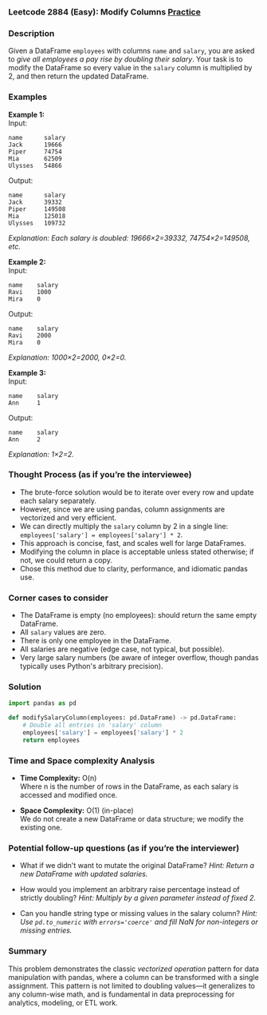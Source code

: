 ### Leetcode 2884 (Easy): Modify Columns [Practice](https://leetcode.com/problems/modify-columns)

### Description  
Given a DataFrame `employees` with columns `name` and `salary`, you are asked to *give all employees a pay rise by doubling their salary*. Your task is to modify the DataFrame so every value in the `salary` column is multiplied by 2, and then return the updated DataFrame.

### Examples  

**Example 1:**  
Input:  
```
name      salary
Jack      19666
Piper     74754
Mia       62509
Ulysses   54866
```
Output:  
```
name      salary
Jack      39332
Piper     149508
Mia       125018
Ulysses   109732
```
*Explanation: Each salary is doubled: 19666×2=39332, 74754×2=149508, etc.*

**Example 2:**  
Input:  
```
name    salary
Ravi    1000
Mira    0
```
Output:  
```
name    salary
Ravi    2000
Mira    0
```
*Explanation: 1000×2=2000, 0×2=0.*

**Example 3:**  
Input:  
```
name    salary
Ann     1
```
Output:  
```
name    salary
Ann     2
```
*Explanation: 1×2=2.*

### Thought Process (as if you’re the interviewee)  
- The brute-force solution would be to iterate over every row and update each salary separately.
- However, since we are using pandas, column assignments are vectorized and very efficient.
- We can directly multiply the `salary` column by 2 in a single line: `employees['salary'] = employees['salary'] * 2`.
- This approach is concise, fast, and scales well for large DataFrames.
- Modifying the column in place is acceptable unless stated otherwise; if not, we could return a copy.
- Chose this method due to clarity, performance, and idiomatic pandas use.

### Corner cases to consider  
- The DataFrame is empty (no employees): should return the same empty DataFrame.
- All `salary` values are zero.
- There is only one employee in the DataFrame.
- All salaries are negative (edge case, not typical, but possible).
- Very large salary numbers (be aware of integer overflow, though pandas typically uses Python's arbitrary precision).

### Solution

```python
import pandas as pd

def modifySalaryColumn(employees: pd.DataFrame) -> pd.DataFrame:
    # Double all entries in 'salary' column
    employees['salary'] = employees['salary'] * 2
    return employees
```

### Time and Space complexity Analysis  

- **Time Complexity:** O(n)  
  Where n is the number of rows in the DataFrame, as each salary is accessed and modified once.

- **Space Complexity:** O(1) (in-place)  
  We do not create a new DataFrame or data structure; we modify the existing one.

### Potential follow-up questions (as if you’re the interviewer)  

- What if we didn't want to mutate the original DataFrame?
  *Hint: Return a new DataFrame with updated salaries.*

- How would you implement an arbitrary raise percentage instead of strictly doubling?
  *Hint: Multiply by a given parameter instead of fixed 2.*

- Can you handle string type or missing values in the salary column?
  *Hint: Use `pd.to_numeric` with `errors='coerce'` and fill NaN for non-integers or missing entries.*

### Summary
This problem demonstrates the classic *vectorized operation* pattern for data manipulation with pandas, where a column can be transformed with a single assignment. This pattern is not limited to doubling values—it generalizes to any column-wise math, and is fundamental in data preprocessing for analytics, modeling, or ETL work.